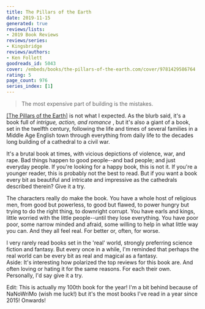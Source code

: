 ```yaml
---
title: The Pillars of the Earth
date: 2019-11-15
generated: true
reviews/lists:
- 2019 Book Reviews
reviews/series:
- Kingsbridge
reviews/authors:
- Ken Follett
goodreads_id: 5043
cover: /embeds/books/the-pillars-of-the-earth.com/cover/9781429586764
rating: 5
page_count: 976
series_index: [1]
---
```

> The most expensive part of building is the mistakes.

[[The Pillars of the Earth]]() is not what I expected. As the blurb said, it's a book full of _intrigue, action, and romance_ , but it's also a giant of a book, set in the twelfth century, following the life and times of several families in a Middle Age English town through everything from daily life to the decades long building of a cathedral to a civil war.  

<!--more-->

It's a brutal book at times, with vicious depictions of violence, war, and rape. Bad things happen to good people--and bad people; and just everyday people. If you're looking for a happy book, this is not it. If you're a younger reader, this is probably not the best to read. But if you want a book every bit as beautiful and intricate and impressive as the cathedrals described therein? Give it a try.  

The characters really do make the book. You have a whole host of religious men, from good but powerless, to good but flawed, to power hungry but trying to do the right thing, to downright corrupt. You have earls and kings, little worried with the little people--until they lose everything. You have poor poor, some narrow minded and afraid, some willing to help in what little way you can. And they all feel real. For better or, often, for worse.  

I very rarely read books set in the 'real' world, strongly preferring science fiction and fantasy. But every once in a while, I'm reminded that perhaps the real world can be every bit as real and magical as a fantasy.  
Aside: It's interesting how polarized the top reviews for this book are. And often loving or hating it for the same reasons. For each their own. Personally, I'd say give it a try.

Edit: This is actually my 100th book for the year! I'm a bit behind because of NaNoWriMo (wish me luck!) but it's the most books I've read in a year since 2015! Onwards!